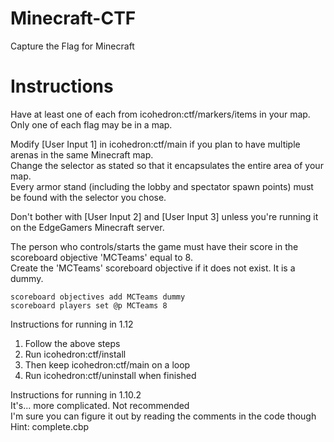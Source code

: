 # Minecraft-CTF  
Capture the Flag for Minecraft  

# Instructions  
Have at least one of each from icohedron:ctf/markers/items in your map.  
Only one of each flag may be in a map.  

Modify [User Input 1] in icohedron:ctf/main if you plan to have multiple arenas in the same Minecraft map.  
Change the selector as stated so that it encapsulates the entire area of your map.  
Every armor stand (including the lobby and spectator spawn points) must be found with the selector you chose.  

Don't bother with [User Input 2] and [User Input 3] unless you're running it on the EdgeGamers Minecraft server.  

The person who controls/starts the game must have their score in the scoreboard objective 'MCTeams' equal to 8.  
Create the 'MCTeams' scoreboard objective if it does not exist. It is a dummy. 
```
scoreboard objectives add MCTeams dummy
scoreboard players set @p MCTeams 8
```

Instructions for running in 1.12
1. Follow the above steps
2. Run icohedron:ctf/install
3. Then keep icohedron:ctf/main on a loop
4. Run icohedron:ctf/uninstall when finished

Instructions for running in 1.10.2  
It's... more complicated. Not recommended  
I'm sure you can figure it out by reading the comments in the code though  
Hint: complete.cbp  
